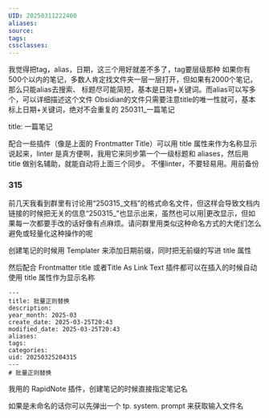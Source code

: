 ```yaml
---
UID: 20250311222400
aliases: 
source: 
tags: 
cssclasses:
---
```

我觉得把tag，alias，日期，这三个用好就差不多了，tag要层级那种
如果你有500个以内的笔记，多数人肯定找文件夹一层一层打开，但如果有2000个笔记，那么只能alias去搜索、
标题尽可能简短，基本是日期+关键词。而alias可以写多个，可以详细描述这个文件
Obsidian的文件只需要注意title的唯一性就可，基本标上日期+关键词，绝对不会重复的
250311_一篇笔记

title: 一篇笔记

配合一些插件（像是上面的 Frontmatter Title）可以用 title 属性来作为名称显示
说起来，linter 是真方便啊，我用它来同步第一个一级标题和 aliases，然后用 title 做别名辅助，就能自动将上面三个同步。
不懂linter，不要轻易用。用前备份


### 315
前几天我看到群里有讨论用“250315_文档”的格式命名文件，但这样会导致文档内链接的时候把无关的信息“250315_”也显示出来，虽然也可以用|更改显示，但如果每一次都要手改的话好像有点麻烦。请问群里用类似这种命名方式的大佬们怎么避免或轻量化这种操作的呢

创建笔记的时候用 Templater 来添加日期前缀，同时把无前缀的写进 title 属性

然后配合 Frontmatter title 或者Title As Link Text 插件都可以在插入的时候自动使用 title 属性作为显示名称

```
---
title: 批量正则替换
description: 
year_month: 2025-03
create_date: 2025-03-25T20:43
modified_date: 2025-03-25T20:43
aliases: 
tags: 
categories: 
uid: 20250325204315
---
# 批量正则替换

```
我用的 RapidNote 插件，创建笔记的时候直接指定笔记名

如果是未命名的话你可以先弹出一个 tp. system. prompt 来获取输入文件名